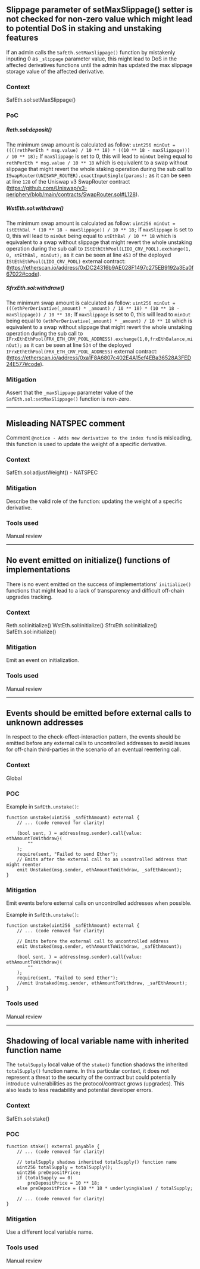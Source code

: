 ## Slippage parameter of setMaxSlippage() setter is not checked for non-zero value which might lead to potential DoS in staking and unstaking features

If an admin calls the `SafEth.setMaxSlippage()` function by mistakenly inputing 0 as `_slippage` parameter value, this might lead to DoS in the affected derivatives functions until the admin has updated the max slippage storage value of the affected derivative.

### Context
SafEth.sol:setMaxSlippage()

### PoC
##### Reth.sol:deposit()
The minimum swap amount is calculated as follow:
`uint256 minOut = ((((rethPerEth * msg.value) / 10 ** 18) * ((10 ** 18 - maxSlippage))) / 10 ** 18);`
If `maxSlippage` is set to 0, this will lead to `minOut` being equal to `rethPerEth * msg.value / 10 ** 18`
which is equivalent to a swap without slippage that might revert the whole staking operation during the sub call to `ISwapRouter(UNISWAP_ROUTER).exactInputSingle(params);` as it can be seen at line `128` of the Uniswap v3 SwapRouter contract (https://github.com/Uniswap/v3-periphery/blob/main/contracts/SwapRouter.sol#L128).

##### WstEth.sol:withdraw()
The minimum swap amount is calculated as follow:
`uint256 minOut = (stEthBal * (10 ** 18 - maxSlippage)) / 10 ** 18;`
If `maxSlippage` is set to 0, this will lead to `minOut` being equal to `stEthBal / 10 ** 18`
which is equivalent to a swap without slippage that might revert the whole unstaking operation during the sub call to `IStEthEthPool(LIDO_CRV_POOL).exchange(1, 0, stEthBal, minOut);` as it can be seen at line `453` of the deployed `IStEthEthPool(LIDO_CRV_POOL)` external contract: (https://etherscan.io/address/0xDC24316b9AE028F1497c275EB9192a3Ea0f67022#code).

##### SfrxEth.sol:withdraw()
The minimum swap amount is calculated as follow:
`uint256 minOut = (((ethPerDerivative(_amount) * _amount) / 10 ** 18) * (10 ** 18 - maxSlippage)) / 10 ** 18;`
If `maxSlippage` is set to 0, this will lead to `minOut` being equal to `(ethPerDerivative(_amount) * _amount) / 10 ** 18`
which is equivalent to a swap without slippage that might revert the whole unstaking operation during the sub call to `IFrxEthEthPool(FRX_ETH_CRV_POOL_ADDRESS).exchange(1,0,frxEthBalance,minOut);` as it can be seen at line `534` of the deployed `IFrxEthEthPool(FRX_ETH_CRV_POOL_ADDRESS)` external contract: (https://etherscan.io/address/0xa1F8A6807c402E4A15ef4EBa36528A3FED24E577#code).

### Mitigation
Assert that the `_maxSlippage` parameter value of the `SafEth.sol:setMaxSlippage()` function is non-zero.

---

## Misleading NATSPEC comment

Comment `@notice - Adds new derivative to the index fund` is misleading, this function is used to update the weight of a specific derivative.

### Context
SafEth.sol:adjustWeight() - NATSPEC

### Mitigation
Describe the valid role of the function: updating the weight of a specific derivative.

### Tools used
Manual review

---

## No event emitted on initialize() functions of implementations
There is no event emitted on the success of implementations' `initialize()` functions that might lead to a lack of transparency and difficult off-chain upgrades tracking.

### Context
Reth.sol:initialize()
WstEth.sol:initialize()
SfrxEth.sol:initialize()
SafEth.sol:initialize()

### Mitigation
Emit an event on initialization.

### Tools used
Manual review

---

## Events should be emitted before external calls to unknown addresses
In respect to the check-effect-interaction pattern, the events should be emitted before any external calls to uncontrolled addresses to avoid issues for off-chain third-parties in the scenario of an eventual reentering call.

### Context
Global

### POC
Example in `SafEth.unstake()`:
```solidity
function unstake(uint256 _safEthAmount) external {
	// ... (code removed for clarity)
		
	(bool sent, ) = address(msg.sender).call{value: ethAmountToWithdraw}(
		""
	);
	require(sent, "Failed to send Ether");
	// Emits after the external call to an uncontrolled address that might reenter
	emit Unstaked(msg.sender, ethAmountToWithdraw, _safEthAmount);
}
```

### Mitigation
Emit events before external calls on uncontrolled addresses when possible.

Example in `SafEth.unstake()`:

```solidity
function unstake(uint256 _safEthAmount) external {
	// ... (code removed for clarity)
		
	// Emits before the external call to uncontrolled address
	emit Unstaked(msg.sender, ethAmountToWithdraw, _safEthAmount);
		
	(bool sent, ) = address(msg.sender).call{value: ethAmountToWithdraw}(
	    ""
	);
	require(sent, "Failed to send Ether");
	//emit Unstaked(msg.sender, ethAmountToWithdraw, _safEthAmount);
}
```

### Tools used
Manual review

---

## Shadowing of local variable name with inherited function name
The `totalSupply` local value of the `stake()` function shadows the inherited `totalSupply()` function name. 
In this particular context, it does not represent a threat to the security of the contract but could potentially introduce vulnerabilities as the protocol/contract grows (upgrades). 
This also leads to less readability and potential developer errors.

### Context
SafEth.sol:stake()

### POC
```solidity
function stake() external payable {
    // ... (code removed for clarity)
		
    // totalSupply shadows inherited totalSupply() function name
    uint256 totalSupply = totalSupply();
    uint256 preDepositPrice;
    if (totalSupply == 0)
        preDepositPrice = 10 ** 18;
    else preDepositPrice = (10 ** 18 * underlyingValue) / totalSupply;

    // ... (code removed for clarity)
}
```

### Mitigation
Use a different local variable name.

### Tools used
Manual review
